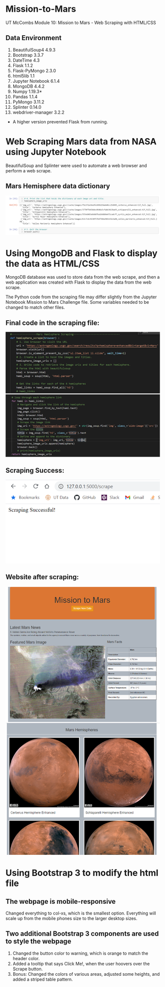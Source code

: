 # Mission-to-Mars
UT McCombs Module 10: Mission to Mars - Web Scraping with HTML/CSS

## Data Environment
1.  BeautifulSoup4 4.9.3
2.  Bootstrap 3.3.7
3.  DateTime 4.3
4.  Flask 1.1.2
5.  Flask-PyMongo 2.3.0
6.  html5lib 1.1
7.  Jupyter Notebook 6.1.4
8.  MongoDB 4.4.2
9.  Numpy 1.19.3*
10. Pandas 1.1.4
11. PyMongo 3.11.2
12. Splinter 0.14.0
13. webdriver-manager 3.2.2
* A higher version prevented Flask from running.

# Web Scraping Mars data from NASA using Jupyter Notebook
BeautifulSoup and Splinter were used to automate a web browser and perform a web scrape.

## Mars Hemisphere data dictionary
![Pic 1](https://github.com/Baylex/Mission-to-Mars/blob/main/Resources/hemi_dict.PNG)

# Using MongoDB and Flask to display the data as HTML/CSS
MongoDB database was used to store data from the web scrape, and then a web application was created with Flask to display the data from the web scrape.

The Python code from the scraping file may differ slightly from the Jupyter Notebook Mission to Mars Challenge file.  Some variables needed to be changed to match other files. 

## Final code in the scraping file:
![Pic 2](https://github.com/Baylex/Mission-to-Mars/blob/main/Resources/code_top.PNG)
![Pic 3](https://github.com/Baylex/Mission-to-Mars/blob/main/Resources/code_bottom.PNG)

## Scraping Success:
![Pic 4](https://github.com/Baylex/Mission-to-Mars/blob/main/Resources/Successful_scrape.PNG)

## Website after scraping:
![Pic 5](https://github.com/Baylex/Mission-to-Mars/blob/main/Resources/website_top.PNG)
![Pic 6](https://github.com/Baylex/Mission-to-Mars/blob/main/Resources/website_bottom.PNG)

# Using Bootstrap 3 to modify the html file
## The webpage is mobile-responsive
Changed everything to col-xs, which is the smallest option.  Everything will scale up from the mobile phones size to the larger desktop sizes. 

## Two additional Bootstrap 3 components are used to style the webpage
1. Changed the button color to warning, which is orange to match the header color.
2. Added a tooltip that says Click Me!, when the user hoovers over the Scrape button.
3. Bonus: Changed the colors of various areas, adjusted some heights, and added a striped table pattern.
